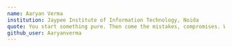 ```yaml
---
name: Aaryan Verma
institution: Jaypee Institute of Information Technology, Noida
quote: You start something pure. Then come the mistakes, compromises. We create our own demons.
github_user: Aaryanverma
---
```

